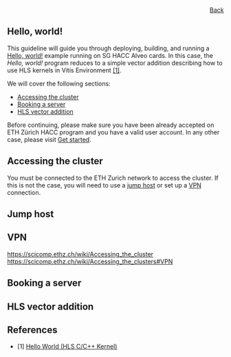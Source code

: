 <div id="readme" class="Box-body readme blob js-code-block-container">
<article class="markdown-body entry-content p-3 p-md-6" itemprop="text">
<p align="right">
<a href="https://github.com/fpgasystems/hacc/blob/main/README.md#sections">Back</a>
</p>

# Hello, world!
This guideline will guide you through deploying, building, and running a [Hello, world!](../docs/vocabulary.md#hello-world) example running on SG HACC Alveo cards. In this case, the *Hello, world!* program reduces to a simple vector addition describing how to use HLS kernels in Vitis Environment [[1]](#references).

We will cover the following sections:
* [Accessing the cluster](#accessing-the-cluster)
* [Booking a server](#booking-a-server)
* [HLS vector addition](#hls-vector-addition)

Before continuing, please make sure you have been already accepted on ETH Zürich HACC program and you have a valid user account. In any other case, please visit [Get started](https://www.amd-haccs.io/get-started.html).

## Accessing the cluster
You must be connected to the ETH Zurich network to access the cluster. If this is not the case, you will need to use a [jump host](#jump-host) or set up a [VPN](#vpn) connection.

## Jump host

## VPN

https://scicomp.ethz.ch/wiki/Accessing_the_cluster
https://scicomp.ethz.ch/wiki/Accessing_the_clusters#VPN

## Booking a server

## HLS vector addition

## References
* [1] [Hello World (HLS C/C++ Kernel)](https://github.com/Xilinx/Vitis_Accel_Examples/tree/master/hello_world)